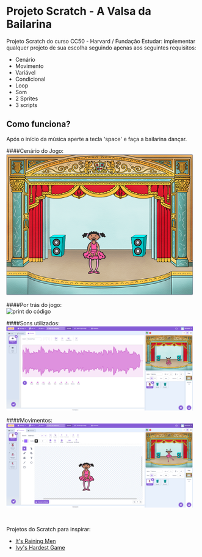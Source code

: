 # Projeto Scratch - A Valsa da Bailarina

Projeto Scratch do curso CC50 - Harvard / Fundação Estudar: implementar qualquer projeto de sua escolha seguindo apenas aos seguintes requisitos:

- Cenário
- Movimento
- Variável
- Condicional
- Loop
- Som
- 2 Sprites
- 3 scripts
  
## Como funciona?

Após o início da música aperte a tecla 'space' e faça a bailarina dançar.

####Cenário do Jogo:
<br>
<img width="489" alt="print do início" src="images/projeto.png">

####Por trás do jogo:
<br>
<img width="489" alt="print do código" src="images/código.png">

####Sons utilizados:
<br>
<img width="489" alt="print do som" src="images/som.png">

####Movimentos:
<br>
<img width="489" alt="print dos movimentos" src="images/movimentos.png">

<br>
<p>Projetos do Scratch para inspirar:</p>

<ul>
<li role="presentation"><a href="https://scratch.mit.edu/projects/37412/" target="_blank">It&#39;s Raining Men</a></li>
<li role="presentation"><a href="https://scratch.mit.edu/projects/326129587/" target="_blank">Ivy&#39;s Hardest Game</a></li>
<ul />
